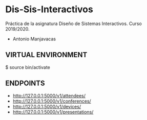 # Dis-Sis-Interactivos
Práctica de la asignatura Diseño de Sistemas Interactivos. Curso 2019/2020.
- Antonio Manjavacas

## VIRTUAL ENVIRONMENT ##

  $ source bin/activate

## ENDPOINTS ##

- http://127.0.0.1:5000/v1/attendees/
- http://127.0.0.1:5000/v1/conferences/
- http://127.0.0.1:5000/v1/devices/
- http://127.0.0.1:5000/v1/presentations/
